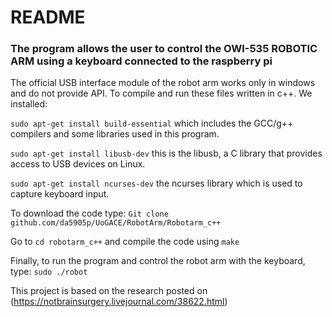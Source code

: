 # README

### The program allows the user to control the OWI-535 ROBOTIC ARM using a keyboard connected to the raspberry pi

The official USB interface module of the robot arm works only in windows and do not provide API.  To compile and run these files written in c++. We installed:

`sudo apt-get install build-essential` which includes the GCC/g++ compilers and some libraries used in this program.

`sudo apt-get install libusb-dev` this is the libusb, a C library that provides access to USB devices on Linux.

`sudo apt-get install ncurses-dev` the ncurses library which is used to capture keyboard input.

To download the code type: `Git clone github.com/da5905p/UoGACE/RobotArm/Robotarm_c++`

Go to `cd robotarm_c++` and compile the code using `make`

Finally, to run the program and control the robot arm with the keyboard, type:  `sudo ./robot`

This project is based on the research posted on (https://notbrainsurgery.livejournal.com/38622.html)
